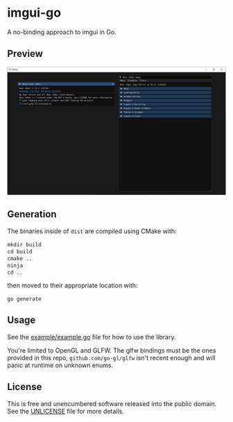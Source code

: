 # imgui-go

A no-binding approach to imgui in Go.

## Preview

![preview.png](preview.png)

## Generation

The binaries inside of `dist` are compiled using CMake with:

```
mkdir build
cd build
cmake ..
ninja
cd ..
```

then moved to their appropriate location with:

```
go generate
```

## Usage

See the [example/example.go](example/example.go) file for how to use the library.

You're limited to OpenGL and GLFW. The glfw bindings must be the ones provided in this repo, `github.com/go-gl/glfw` isn't recent enough and will panic at runtime on unknown enums.

## License

This is free and unencumbered software released into the public domain. See the [UNLICENSE](UNLICENSE) file for more details.